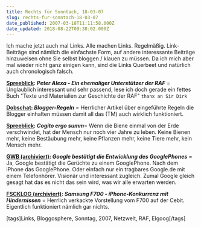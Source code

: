 ```yaml
---
title: Rechts für Sonntach, 18-03-07
slug: rechts-fur-sonntach-18-03-07
date_published: 2007-03-18T11:11:58.000Z
date_updated: 2018-08-22T09:38:02.000Z
---
```


Ich mache jetzt auch mal Links. Alle machen Links. Regelmäßig. Link-Beiträge sind nämlich die einfachste Form, auf andere interessante Beiträge hinzuweisen ohne Sie selbst bloggen / klauen zu müssen. Da ich mich aber mal wieder nicht ganz einigen kann, sind die Links Querbeet und natürlich auch chronologisch falsch.

**[Spreeblick](http://www.spreeblick.com/2007/03/16/peter-alexa-ein-ehemaliger-unterstutzer-der-raf/): *Peter Alexa - Ein ehemaliger Unterstützer der RAF*** = Unglaublich interessant und sehr passend, lese ich doch gerade ein fettes Buch "Texte und Materialien zur Geschichte der RAF" `thanx an Sir Dirk`

**[Dobschat](http://www.dobschat.de/index.php/dobschat/entry/blogs-blogger-regeln/): *Blogger-Regeln*** = Herrlicher Artikel über eingeführte Regeln die Blogger einhalten müssen damit all das (TM) auch wirklich funktioniert.

**[Spreeblick](http://www.spreeblick.com/2007/03/14/cogito-ergo-summ/): *Cogito ergo summ***= Wenn die Biene einmal von der Erde verschwindet, hat der Mensch nur noch vier Jahre zu leben. Keine Bienen mehr, keine Bestäubung mehr, keine Pflanzen mehr, keine Tiere mehr, kein Mensch mehr.

**[GWB (archiviert)](http://web.archive.org/web/20070320011858/http://www.jmboard.com:80/gw/2007/03/17/google-bestatigt-die-entwicklung-des-googlephones/): *Google bestätigt die Entwicklung des GooglePhones*** = Ja, Google bestätigt die Gerüchte zu einem GooglePhone. Nach dem iPhone das GooglePhone. Oder einfach nur ein tragbares Google.de mit einem Telefonhörer. Visionär und interessant zugleich. Zumal Google gleich gesagt hat das es nicht das sein wird, was wir alle erwarten werden.

**[FSCKLOG (archiviert)](http://web.archive.org/web/20070320175147/http://www.fscklog.com:80/2007/03/samsung_f700_ip.html): *Samsung F700 - iPhone-Konkurrenz mit Hindernissen*** = Herrlich verkackte Vorstellung vom F700 auf der Cebit. Eigentlich funktioniert nämlich gar nichts.

[tags]Links, Bloggosphere, Sonntag, 2007, Netzwelt, RAF, Elgoog[/tags]

